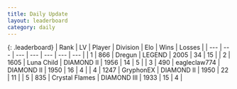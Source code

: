 ```yaml
---
title: Daily Update
layout: leaderboard
category: daily
---
```


{: .leaderboard}
| Rank | LV | Player | Division | Elo | Wins | Losses |
| --- | --- | --- | --- | --- | --- | --- |
| <span data-change="14">1</span> | 866 | <span title="ID: 337810">Dregun</span> | LEGEND | <span data-change="-134">2005</span> | <span data-change="-91">34</span> | <span data-change="-49">15</span> |
| <span data-change="8">2</span> | 1605 | <span title="ID: 164871">Luna Child</span> | DIAMOND II | <span data-change="-221">1956</span> | <span data-change="-117">14</span> | <span data-change="-62">5</span> |
| <span data-change="66">3</span> | 490 | <span title="ID: 518429">eagleclaw774</span> | DIAMOND II | <span data-change="-64">1950</span> | <span data-change="-64">16</span> | <span data-change="-67">4</span> |
| <span data-change="1">4</span> | 1247 | <span title="ID: 315148">GryphonEX</span> | DIAMOND II | <span data-change="-252">1950</span> | <span data-change="-275">22</span> | <span data-change="-110">11</span> |
| <span data-change="26">5</span> | 835 | <span title="ID: 163201">Crystal Flames</span> | DIAMOND III | <span data-change="-148">1933</span> | <span data-change="-172">15</span> | <span data-change="-108">4</span> |